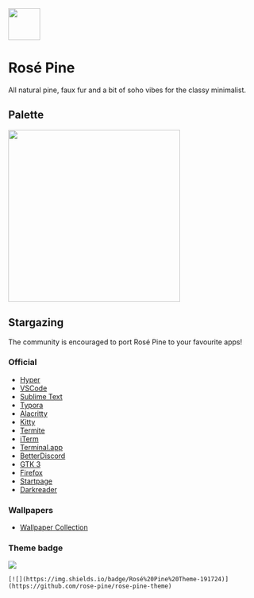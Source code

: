 <img src="https://github.com/rose-pine/rose-pine-theme/blob/master/assets/icon.png" width="64" />

# Rosé Pine

All natural pine, faux fur and a bit of soho vibes for the classy minimalist.

## Palette

<img src="https://media.discordapp.net/attachments/608697372054126594/775870937899597884/palette.png" width="346" />

## Stargazing

The community is encouraged to port Rosé Pine to your favourite apps!

### Official

- [Hyper](https://github.com/rose-pine/hyper) 
- [VSCode](https://github.com/rose-pine/vscode)
- [Sublime Text](https://github.com/rose-pine/sublime-text) 
- [Typora](https://github.com/rose-pine/typora) 
- [Alacritty](https://github.com/rose-pine/alacritty) 
- [Kitty](https://github.com/rose-pine/kitty) 
- [Termite](https://github.com/rose-pine/termite) 
- [iTerm](https://github.com/rose-pine/iterm)
- [Terminal.app](https://github.com/rose-pine/terminal.app)
- [BetterDiscord](https://github.com/rose-pine/BetterDiscord) 
- [GTK 3](https://github.com/rose-pine/gtk3) 
- [Firefox](https://github.com/rose-pine/firefox) 
- [Startpage](https://github.com/rose-pine/startpage) 
- [Darkreader](https://github.com/rose-pine/darkreader) 

### Wallpapers

- [Wallpaper Collection](https://github.com/rose-pine/wallpaper-collection) 


### Theme badge

[![](https://img.shields.io/badge/Rosé%20Pine%20Theme-191724)](https://github.com/rose-pine/rose-pine-theme)

`[![](https://img.shields.io/badge/Rosé%20Pine%20Theme-191724)](https://github.com/rose-pine/rose-pine-theme)`
